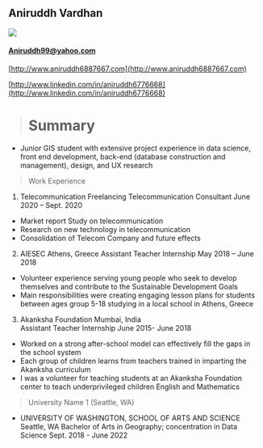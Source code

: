 ## Aniruddh Vardhan

![](https://www.instagram.com/p/BtIMK7HAI6B/)

#### Aniruddh99@yahoo.com

[http://www.aniruddh6887667.com](http://www.aniruddh6887667.com)

[http://www.linkedin.com/in/aniruddh6776668](http://www.linkedin.com/in/aniruddh6776668)

> # Summary

- Junior GIS student with extensive project experience in data science, front end development, back-end (database construction and management), design, and UX research

> Work Experience

1. Telecommunication Freelancing
 Telecommunication Consultant 						                    June 2020 – Sept. 2020
-	Market report Study on telecommunication
-	Research on new technology in telecommunication
-	Consolidation of Telecom Company and future effects

2. AIESEC										                Athens, Greece
 Assistant Teacher Internship 							 	     May 2018 – June 2018
-	Volunteer experience serving young people who seek to develop themselves and contribute to the Sustainable Development Goals
-	Main responsibilities were creating engaging lesson plans for students between ages group 5-18 studying in a local school in Athens, Greece

3. Akanksha Foundation									Mumbai, India  
 Assistant Teacher Internship							                     June 2015- June 2018
-	Worked on a strong after-school model can effectively fill the gaps in the school system
-	Each group of children learns from teachers trained in imparting the Akanksha curriculum
-	I was a volunteer for teaching students at an Akanksha Foundation center to teach underprivileged children English and Mathematics

> University Name 1 (Seattle, WA)

- UNIVERSITY OF WASHINGTON, SCHOOL OF ARTS AND SCIENCE					     Seattle, WA
Bachelor of Arts in Geography; concentration in Data Science				     Sept. 2018 - June 2022
